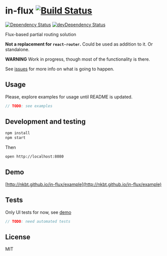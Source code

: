 # in-flux [![Build Status](https://travis-ci.org/nkbt/in-flux.svg)](https://travis-ci.org/nkbt/in-flux)

[![Dependency Status](https://david-dm.org/nkbt/in-flux.svg)](https://david-dm.org/nkbt/in-flux)
[![devDependency Status](https://david-dm.org/nkbt/in-flux/dev-status.svg)](https://david-dm.org/nkbt/in-flux#info=devDependencies)

Flux-based partial routing solution

**Not a replacement for `react-router`.** Could be used as addition to it. Or standalone.

**WARNING** Work in progress, though most of the functionality is there.

See [issues](https://github.com/nkbt/in-flux/issues) for more info on what is going to happen.

## Usage

Please, explore examples for usage until README is updated.

```js
// TODO: see examples
```

## Development and testing

```bash
npm install
npm start
```

Then 

```bash
open http://localhost:8080
```

## Demo

[http://nkbt.github.io/in-flux/example](http://nkbt.github.io/in-flux/example)


## Tests

Only UI tests for now, see [demo](http://nkbt.github.io/in-flux/example)

```js
// TODO: need automated tests
```

## License

MIT
